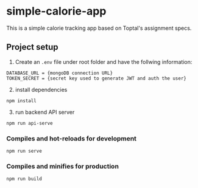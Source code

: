 # simple-calorie-app

This is a simple calorie tracking app based on Toptal's assignment specs.

## Project setup

1. Create an `.env` file under root folder and have the follwing information:

```
DATABASE_URL = {mongoDB connection URL}
TOKEN_SECRET = {secret key used to generate JWT and auth the user}
```

2. install dependencies
```
npm install
```

3. run backend API server
```
npm run api-serve
```


### Compiles and hot-reloads for development
```
npm run serve
```

### Compiles and minifies for production
```
npm run build
```